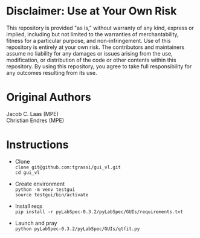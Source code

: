 # Disclaimer: Use at Your Own Risk

This repository is provided "as is," without warranty of any kind, express or implied, including but not limited to the warranties of merchantability, fitness for a particular purpose, and non-infringement. Use of this repository is entirely at your own risk. The contributors and maintainers assume no liability for any damages or issues arising from the use, modification, or distribution of the code or other contents within this repository. By using this repository, you agree to take full responsibility for any outcomes resulting from its use.

# Original Authors    
Jacob C. Laas (MPE)     
Christian Endres (MPE)    


# Instructions

- Clone    
`clone git@github.com:tgrassi/gui_vl.git`     
`cd gui_vl`
  
- Create environment     
`python -m venv testgui`    
`source testgui/bin/activate`     

- Install reqs     
`pip install -r pyLabSpec-0.3.2/pyLabSpec/GUIs/requirements.txt`     

- Launch and pray    
`python pyLabSpec-0.3.2/pyLabSpec/GUIs/qtfit.py`     
  
